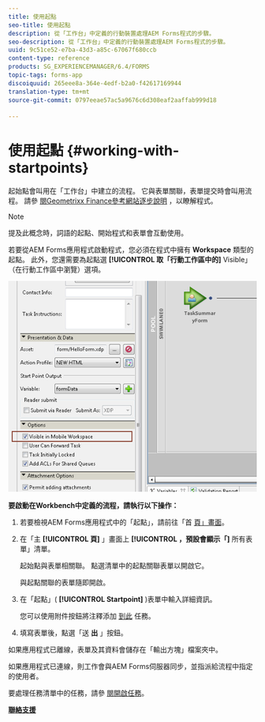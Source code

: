 ```yaml
---
title: 使用起點
seo-title: 使用起點
description: 從「工作台」中定義的行動裝置處理AEM Forms程式的步驟。
seo-description: 從「工作台」中定義的行動裝置處理AEM Forms程式的步驟。
uuid: 9c51ce52-e7ba-43d3-a85c-67067f680ccb
content-type: reference
products: SG_EXPERIENCEMANAGER/6.4/FORMS
topic-tags: forms-app
discoiquuid: 265eee8a-364e-4edf-b2a0-f42617169944
translation-type: tm+mt
source-git-commit: 0797eeae57ac5a9676c6d308eaf2aaffab999d18

---
```



# 使用起點 {#working-with-startpoints}

起始點會叫用在「工作台」中建立的流程。 它與表單關聯，表單提交時會叫用流程。 請參 [閱Geometrixx Finance參考網站逐步說明](/help/forms/using/finance-reference-site-walkthrough.md) ，以瞭解程式。

>[!NOTE]
>
>提及此概念時，詞語的起點、開始程式和表單會互動使用。

若要從AEM Forms應用程式啟動程式，您必須在程式中擁有 **Workspace** 類型的起點。 此外，您還需要為起點選 **[!UICONTROL 取「行動工作區中的]** Visible」（在行動工作區中瀏覽）選項。

![mws_startpoint_select_option](assets/mws_startpoint_select_option.png)

**要啟動在Workbench中定義的流程，請執行以下操作：**

1. 若要檢視AEM Forms應用程式中的「起點」，請前往「首 [頁」畫面](/help/forms/using/home-screen.md)。
1. 在「主 **[!UICONTROL 頁]** 」畫面上 **[!UICONTROL ，預設會顯示「]** 所有表單」清單。

   起始點與表單相關聯。 點選清單中的起點關聯表單以開啟它。

   與起點關聯的表單隨即開啟。

1. 在「起點」( **[!UICONTROL Startpoint]** )表單中輸入詳細資訊。

   您可以使用附件按鈕將注釋添加 [到此](/help/forms/using/add-attachments.md) 任務。

1. 填寫表單後，點選「送 **出** 」按鈕。

如果應用程式已離線，表單及其資料會儲存在「輸出方塊」檔案夾中。

如果應用程式已連線，則工作會與AEM Forms伺服器同步，並指派給流程中指定的使用者。

要處理任務清單中的任務，請參 [閱開啟任務](/help/forms/using/open-task.md)。

**[聯絡支援](https://www.adobe.com/account/sign-in.supportportal.html)**
